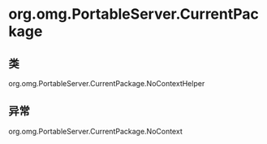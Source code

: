 # org.omg.PortableServer.CurrentPackage

## 类

org.omg.PortableServer.CurrentPackage.NoContextHelper

## 异常

org.omg.PortableServer.CurrentPackage.NoContext





